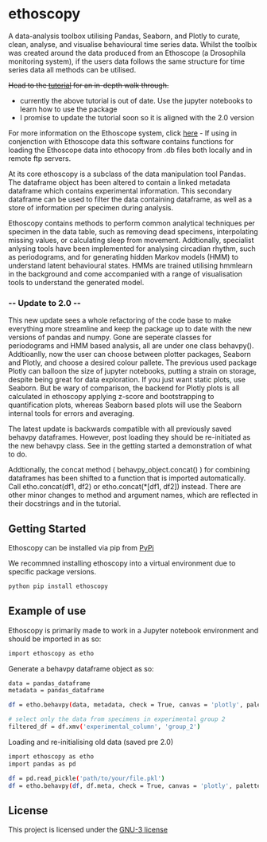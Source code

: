 # ethoscopy 

A data-analysis toolbox utilising Pandas, Seaborn, and Plotly to curate, clean, analyse, and visualise behavioural time series data. Whilst the toolbix was created around the data produced from an Ethoscope (a Drosophila monitoring system), if the users data follows the same structure for time series data all methods can be utilised.

<del> Head to the [tutorial](https://bookstack.lab.gilest.ro/books/ethoscopy) for an in-depth walk through. </del>
- currently the above tutorial is out of date. Use the jupyter notebooks to learn how to use the package
- I promise to update the tutorial soon so it is aligned with the 2.0 version

For more information on the Ethoscope system, click [here](https://www.notion.so/The-ethoscope-60952be38787404095aa99be37c42a27)
    - If using in conjenction with Ethoscope data this software contains functions for loading the Ethoscope data into ethocopy from .db files both locally and in remote ftp servers.

At its core ethoscopy is a subclass of the data manipulation tool Pandas. The dataframe object has been altered to contain a linked metadata dataframe which contains experimental information. This secondary dataframe can be used to filter the data containing dataframe, as well as a store of information per specimen during analysis.

Ethoscopy contains methods to perform common analytical techniques per specimen in the data table, such as removing dead specimens, interpolating missing values, or calculating sleep from movement. Addtionally, specialist anlysing tools have been implemented for analysing circadian rhythm, such as periodograms, and for generating hidden Markov models (HMM) to understand latent behavioural states. HMMs are trained utilising hmmlearn in the background and come accompanied with a range of visualisation tools to understand the generated model.

### -- Update to 2.0 --

This new update sees a whole refactoring of the code base to make everything more streamline and keep the package up to date with the new versions of pandas and numpy. Gone are seperate classes for periodograms and HMM based analysis, all are under one class behavpy(). Addtioanlly, now the user can choose between plotter packages, Seaborn and Plotly, and choose a desired colour pallete. The previous used package Plotly can balloon the size of jupyter notebooks, putting a strain on storage, despite being great for data exploration. If you just want static plots, use Seaborn. But be wary of comparison, the backend for Plotly plots is all calculated in ethoscopy applying z-score and bootstrapping to quantification plots, whereas Seaborn based plots will use the Seaborn internal tools for errors and averaging.

The latest update is backwards compatible with all previously saved behavpy dataframes. However, post loading they should be re-initiated as the new behavpy class. See in the getting started a demonstration of what to do.

Addtionally, the concat method ( behavpy_object.concat() ) for combining dataframes has been shifted to a function that is imported automatically. Call etho.concat(df1, df2) or etho.concat(*[df1, df2]) instead. There are other minor changes to method and argument names, which are reflected in their docstrings and in the tutorial. 

## Getting Started

Ethoscopy can be installed via pip from [PyPi](https://pypi.org/project/ethoscopy/)

We recommned installing ethoscopy into a virtual environment due to specific package versions.

```bash
python pip install ethoscopy
```

## Example of use

Ethoscopy is primarily made to work in a Jupyter notebook environment and should be imported in as so:

```bash
import ethoscopy as etho
```

Generate a behavpy dataframe object as so:

```bash
data = pandas_dataframe
metadata = pandas_dataframe

df = etho.behavpy(data, metadata, check = True, canvas = 'plotly', palette = 'Set2')

# select only the data from specimens in experimental group 2
filtered_df = df.xmv('experimental_column', 'group_2')
```

Loading and re-initialising old data (saved pre 2.0)
```bash
import ethoscopy as etho
import pandas as pd

df = pd.read_pickle('path/to/your/file.pkl')
df = etho.behavpy(df, df.meta, check = True, canvas = 'plotly', palette = 'Set2')
```
## License

This project is licensed under the [GNU-3 license](LICENSE)